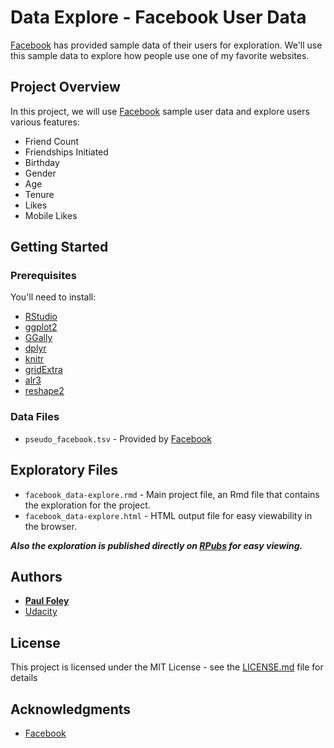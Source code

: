 # Data Explore - Facebook User Data

[Facebook](https://www.facebook.com/) has provided sample data of their users for exploration. We'll use this sample data to explore how people use one of my favorite websites.


## Project Overview

In this project, we will use [Facebook](https://www.facebook.com/) sample user data and explore users various features:

* Friend Count
* Friendships Initiated
* Birthday
* Gender
* Age
* Tenure
* Likes
* Mobile Likes


## Getting Started

### Prerequisites

You'll need to install:

* [RStudio](https://www.rstudio.com/products/rstudio/download/)
* [ggplot2](http://ggplot2.org/)
* [GGally](https://ggobi.github.io/ggally/)
* [dplyr](http://dplyr.tidyverse.org/)
* [knitr](https://yihui.name/knitr/)
* [gridExtra](https://cran.r-project.org/web/packages/gridExtra/index.html)
* [alr3](https://cran.r-project.org/web/packages/alr3/index.html)
* [reshape2](https://cran.r-project.org/web/packages/reshape2/index.html)

### Data Files

* `pseudo_facebook.tsv` - Provided by [Facebook](https://www.facebook.com/)


## Exploratory Files

* `facebook_data-explore.rmd` - Main project file, an Rmd file that contains the exploration for the project. 
* `facebook_data-explore.html` - HTML output file for easy viewability in the browser.

_**Also the exploration is published directly on [RPubs](http://rpubs.com/paulfoley/facebook_data-explore) for easy viewing.**_


## Authors

* **[Paul Foley](https://github.com/paulfoley)**
* [Udacity](https://www.udacity.com/)


## License

This project is licensed under the MIT License - see the [LICENSE.md](LICENSE.md) file for details


## Acknowledgments

* [Facebook](https://www.facebook.com/)
